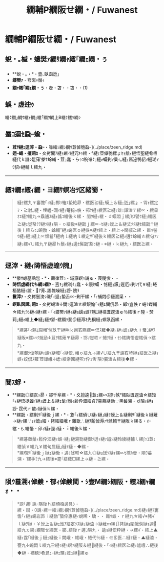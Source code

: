 ﻿---
categories:
- 繝｢繝ｳ繧ｹ繧ｿ繝ｼ
layout: monster
origin:
  class: TODO_Class
  common_en: null
  common_ja: 繧ｸ繝｣繝ｳ繧ｬ繝ｪ繧｢繝ｳ繝上Β繧ｹ繧ｿ繝ｼ
  family: null
  order: null
  scientific: null
tag_slugs:
- kaze
- henseiju
- zeen-ridge
tags:
- 鬚ｨ
- 螟臥函迯｣
- 繧ｼ繝ｼ繝ｳ荳倬匏蝨ｰ
title: 繝輔Ρ繝阪せ繝・/ Fuwanest
---

# 繝輔Ρ繝阪せ繝・/ Fuwanest

## 蛻・｡槭・螻樊ｧ繝ｻ繝ｬ繧｢繝ｪ繝・ぅ

* **蛻・｡・*・壼､臥函迯｣  
* **螻樊ｧ**・夸沍ｬ鬚ｨ  
* **繝ｬ繧｢繝ｪ繝・ぅ**・壺・笘・・笘・・(1)

## 蜈・虚迚ｩ
繧ｸ繝｣繝ｳ繧ｬ繝ｪ繧｢繝ｳ繝上Β繧ｹ繧ｿ繝ｼ

## 蜃ｺ迴ｾ蝨ｰ蝓・

* **荳ｻ縺ｪ逕滓・蝨ｰ**・喙繧ｼ繝ｼ繝ｳ荳倬匏蝨ｰ](../place/zeen_ridge.md)  
* **迺ｰ蠅・擅莉ｶ**・夊拷闃ｱ縺ｮ蜥ｲ縺冗ｷｩ繧・°縺ｪ荳倬匏縲ょｾｮ鬚ｨ縺悟聖縺肴栢縺代ｋ譏ｼ髢薙′豢ｻ蜍輔・荳ｭ蠢・らｩｺ豌嶺ｸｭ縺ｫ蟆剰ｦ乗ｨ｡縺ｪ鬲泌鴨貂ｦ縺瑚ｦｳ貂ｬ縺輔ｌ繧九・

---

## 繧ｷ繝ｫ繧ｨ繝・ヨ繝ｻ螟冶ｦ区緒蜀・

> 縺ｾ繧九〒窶憺｢ｨ縺ｮ邯ｿ蟶ｽ蟄絶昴・繧医≧縺ｪ蟆上＆縺ｪ迯｣縲ょ・霄ｫ繧定ｦ・≧豺｡縺・埋轣ｰ濶ｲ縺ｮ菴捺ｯ帙・邨ｹ縺ｮ繧医≧縺ｪ雉ｪ諢溘〒縲∝・繧呈ｵｴ縺ｳ繧九→驫逋ｽ縺ｫ謠ｺ繧後ｋ縲・ 
> 閠ｳ縺ｯ繧・ｄ蟆悶ｊ縲∫ｾｽ譬ｹ縺ｮ繧医≧縺ｪ豈帑ｸｦ縺ｿ縺ｫ隕・ｏ繧後※縺翫ｊ縲∝ｰｾ縺ｯ蟆上＆縺丈ｸｸ縺ｾ繧翫↑縺後ｉ繧らｩｺ豌励・蜍輔″縺ｫ蜷医ｏ縺帙※縺ｵ繧上・繧上→闊槭≧縲・ 
> 雜ｳ髻ｳ縺ｯ縺ｪ縺上∝慍髱｢縺吶ｌ縺吶ｌ繧定ｻ｢縺後ｋ繧医≧縺ｫ遘ｻ蜍輔☆繧句ｧｿ縺ｯ縲√∪繧九〒縺昴ｈ鬚ｨ縺ｮ邊ｾ髴翫′豁ｩ縺・※縺・ｋ縺九・繧医≧縲・

---

## 逕滓・縺ｨ陦悟虚蝗ｳ隗｣

* **豢ｻ蜍墓凾髢・*・壽律荳ｭ・域寐螟ｩ譎ゅ・莨醍悛・・ 
* **陦悟虚繝代ち繝ｼ繝ｳ**・壼ｷ｣繧剃ｸｭ蠢・↓謾ｾ蟆・憾縺ｮ謨｣遲厄ｼ剰ｿ代￥縺ｮ蜷梧酪縺ｨ諠・ｱ莠､謠帷噪縺ｪ謗･隗ｦ  
* **鬟滓ｧ**・夊拷鬟滂ｼ磯｢ｨ遞ｮ蟄舌∝ｰ剰干縲・｢ｨ蛹悶＠縺溯渠・・ 
* **螟臥函譚｡莉ｶ**・夊拷蜴溘↓閾ｪ逕溘☆繧銀憺｢ｨ魑ｴ闕俄昴・邯ｿ豈帙ｒ蜷ｸ蠑輔☆繧九％縺ｨ縺ｧ縲・｢ｨ螻樊ｧ縺ｨ縺ｮ蠕ｮ蜈ｱ魑ｴ縺檎匱逕溘ゅ％繧後ｒ隍・焚莉｣縺ｫ繧上◆縺｣縺ｦ郢ｰ繧願ｿ斐＠縺溽ｵ先棡縺ｮ螟臥函縲・

> *縲碁｢ｨ魑ｴ闕峨′髢玖干縺吶ｋ蜊亥燕縲∝倶ｽ薙◆縺｡縺ｯ蟾｣縺九ｉ蜃ｺ縺ｦ縺阪※縲∽ｸ蛻励↓荳ｦ繧薙〒縺昴・邯ｿ豈帙ｒ蜷ｸ縺・ｾｼ繧陦悟虚繧偵→繧九・  
> *縲御ｸ倬匏縺ｫ蜷ｹ縺城｢ｨ縺悟､峨ｏ繧九→縲√∪繧九〒蜷亥峙縺ｮ繧医≧縺ｫ蜈ｨ蛟倶ｽ薙′荳譁峨↓蟋ｿ繧帝國縺呎ｧ伜ｭ舌′隕ｳ蟇溘＆繧後◆縲・

---

## 閭ｽ蜉・

* **縲翫◎繧亥ｯ昴・邨千阜縲・*・夂擅逵荳ｭ縲∽ｽ捺ｯ帙°繧臥匱逕溘☆繧矩｢ｨ縺悟捉蝗ｲ縺ｫ蟆上＆縺ｪ髦ｲ鬚ｨ鬆伜沺繧貞ｱ暮幕縺励∵黒鬟溯・ｄ陌ｫ縺ｮ謗･霑代ｒ螯ｨ縺偵ｋ縲・ 
* **縲翫・繧剰ｻ｢縺後ｊ縲・*・夐｢ｨ繧偵∪縺ｨ縺｣縺ｦ蟆上＆縺剰ｻ｢縺後ｋ縺薙→縺ｧ縲∵ｮｵ蟾ｮ繧・拷繧繧峨ｒ雜翫∴縺ｦ鬮倬溽ｧｻ蜍輔〒縺阪ｋ縲る・ｵｰ繧・ｾ､繧悟・邱ｨ縺ｫ逕ｨ縺・ｉ繧後ｋ縲・

> *縲碁亟鬚ｨ鬆伜沺縺ｫ蜈･縺｣縺溯勠縺御ｸ迸ｬ縺ｧ謚ｼ縺玲綾縺輔ｌ縲∫ｩｺ荳ｭ繧偵￥繧九￥繧句屓縺｣縺ｦ縺・◆縲・  
> *縲瑚ｻ｢縺後ｊ縺ｪ縺後ｉ遘ｻ蜍輔☆繧九◎縺ｮ蟋ｿ縺ｫ縲∝ｾ檎ｶ壹・隕ｳ蟇溯・′縲手ｦ九→繧後※霆｢繧薙□縲上→縺・≧縲・

---

## 隕ｳ蟇溯ｨ倬鹸・郁ｨ倬鹸閠・ｼ壹Μ繝ｼ繝阪・繧ｽ繝ｬ繝ｫ・・

> *謗｢邏｢譌･隱後ｈ繧頑栢邊具ｼ・  
> 縲・譛・0譌･縲ー繧ｼ繝ｼ繝ｳ荳倬匏蝨ｰ](../place/zeen_ridge.md)縺ｫ縺ｦ窶憺｢ｨ縺ｮ蝪岩昴ｉ縺励″蟄伜惠縺ｨ蛻晞・驕・・ 
> 雜ｳ蜈・ｒ縺九☆繧√※豬√ｌ縺ｦ縺・￥蟆上＆縺ｪ蠖ｱ繧定ｿｽ縺｣縺溘→縺薙ｍ縲∬拷縺ｮ闡蛾匆縺ｫ逵繧九ヵ繝ｯ繝阪せ繝医・鄒､繧後ｒ逋ｺ隕九・ 
> 逶ｮ縺悟粋縺・→縲√・繧上▲縺ｨ霆｢縺後ｊ縺ｪ縺後ｉ闕峨・繧峨・蜷代％縺・∈豸医∴縺ｦ縺・▲縺溘・ 
> 謇九↓蜿悶ｌ繧九⊇縺ｩ縺ｮ螟ｧ縺阪＆縺縺後・｢ｨ縺ｮ繧医≧縺ｫ謐峨∴縺後◆縺・補穂ｸ肴晁ｭｰ縺ｪ騾｣荳ｭ縺縲ゅ